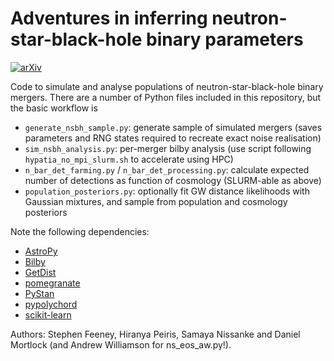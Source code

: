 # Adventures in inferring neutron-star-black-hole binary parameters

[![arXiv](https://img.shields.io/badge/arXiv-2012.06593-green.svg)](https://arxiv.org/abs/2012.06593)

Code to simulate and analyse populations of neutron-star-black-hole binary mergers. There are a number of Python files included in this repository, but the basic workflow is

 - `generate_nsbh_sample.py`: generate sample of simulated mergers (saves parameters and RNG states required to recreate exact noise realisation)
 - `sim_nsbh_analysis.py`: per-merger bilby analysis (use script following `hypatia_no_mpi_slurm.sh` to accelerate using HPC) 
 - `n_bar_det_farming.py` / `n_bar_det_processing.py`: calculate expected number of detections as function of cosmology (SLURM-able as above)
 - `population_posteriors.py`: optionally fit GW distance likelihoods with Gaussian mixtures, and sample from population and cosmology posteriors

Note the following dependencies:

 - [AstroPy](https://www.astropy.org/)
 - [Bilby](https://lscsoft.docs.ligo.org/bilby/index.html)
 - [GetDist](http://getdist.readthedocs.io/en/latest/intro.html)
 - [pomegranate](https://pomegranate.readthedocs.io/en/latest/)
 - [PyStan](https://pystan.readthedocs.io/en/latest/)
 - [pypolychord](https://github.com/PolyChord/PolyChordLite)
 - [scikit-learn](http://scikit-learn.org/stable/install.html)

Authors: Stephen Feeney, Hiranya Peiris, Samaya Nissanke and Daniel Mortlock (and Andrew Williamson for ns_eos_aw.py!).
